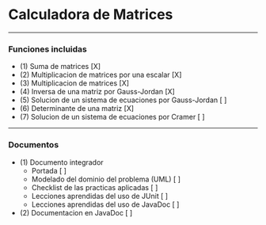 # Calculadora de Matrices  
---
### Funciones incluidas
* (1) Suma de matrices [X]
* (2) Multiplicacion  de matrices por una escalar [X]
* (3) Multiplicacion de matrices [X]
* (4) Inversa de una matriz por Gauss-Jordan [X]
* (5) Solucion de un sistema de ecuaciones por Gauss-Jordan [ ]
* (6) Determinante de una matriz [X]
* (7) Solucion de un sistema de ecuaciones por Cramer [ ]
---
### Documentos
* (1) Documento integrador
    * Portada [ ]
    * Modelado del dominio del problema (UML) [ ]
    * Checklist de las practicas aplicadas [ ]
    * Lecciones aprendidas del uso de JUnit [ ]
    * Lecciones aprendidas del uso de JavaDoc [ ]
* (2) Documentacion en JavaDoc [ ]